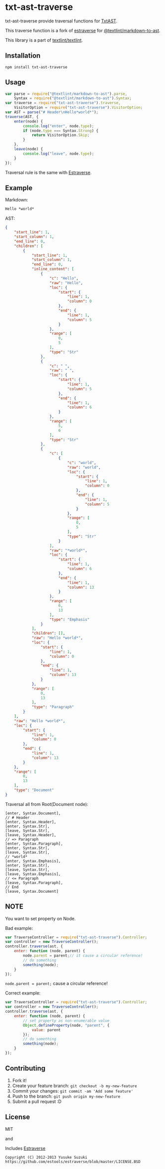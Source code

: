 # txt-ast-traverse

txt-ast-traverse provide traversal functions for [TxtAST](https://github.com/textlint/textlint/blob/master/docs/txtnode.md "TxtAST").

This traverse function is a fork of [estraverse](https://github.com/estools/estraverse "Estraverse") for [@textlint/markdown-to-ast](https://github.com/textlint/textlint/tree/master/packages/@textlint/markdown-to-ast/ "textlint/markdown-to-ast").

This library is a part of [textlint/textlint](https://github.com/textlint/textlint "textlint/textlint").

## Installation

```
npm install txt-ast-traverse
```

## Usage

```js
var parse = require("@textlint/markdown-to-ast").parse,
    Syntax = require("@textlint/markdown-to-ast").Syntax;
var traverse = require("txt-ast-traverse").traverse,
    VisitorOption = require("txt-ast-traverse").VisitorOption;
var AST = parse("# Header\nHello*world*");
traverse(AST, {
    enter(node) {
        console.log("enter", node.type);
        if (node.type === Syntax.Strong) {
            return VisitorOption.Skip;
        }
    },
    leave(node) {
        console.log("leave", node.type);
    }
});
```

Traversal rule is the same with [Estraverse](https://github.com/estools/estraverse "Estraverse").

## Example

Markdown:

```markdown
Hello *world*
```

AST:

```json
{
    "start_line": 1,
    "start_column": 1,
    "end_line": 0,
    "children": [
        {
            "start_line": 1,
            "start_column": 1,
            "end_line": 0,
            "inline_content": [
                {
                    "c": "Hello",
                    "raw": "Hello",
                    "loc": {
                        "start": {
                            "line": 1,
                            "column": 0
                        },
                        "end": {
                            "line": 1,
                            "column": 5
                        }
                    },
                    "range": [
                        0,
                        5
                    ],
                    "type": "Str"
                },
                {
                    "c": " ",
                    "raw": " ",
                    "loc": {
                        "start": {
                            "line": 1,
                            "column": 5
                        },
                        "end": {
                            "line": 1,
                            "column": 6
                        }
                    },
                    "range": [
                        5,
                        6
                    ],
                    "type": "Str"
                },
                {
                    "c": [
                        {
                            "c": "world",
                            "raw": "world",
                            "loc": {
                                "start": {
                                    "line": 1,
                                    "column": 0
                                },
                                "end": {
                                    "line": 1,
                                    "column": 5
                                }
                            },
                            "range": [
                                0,
                                5
                            ],
                            "type": "Str"
                        }
                    ],
                    "raw": "*world*",
                    "loc": {
                        "start": {
                            "line": 1,
                            "column": 6
                        },
                        "end": {
                            "line": 1,
                            "column": 13
                        }
                    },
                    "range": [
                        6,
                        13
                    ],
                    "type": "Emphasis"
                }
            ],
            "children": [],
            "raw": "Hello *world*",
            "loc": {
                "start": {
                    "line": 1,
                    "column": 0
                },
                "end": {
                    "line": 1,
                    "column": 13
                }
            },
            "range": [
                0,
                13
            ],
            "type": "Paragraph"
        }
    ],
    "raw": "Hello *world*",
    "loc": {
        "start": {
            "line": 1,
            "column": 0
        },
        "end": {
            "line": 1,
            "column": 13
        }
    },
    "range": [
        0,
        13
    ],
    "type": "Document"
}
```

Traversal all from Root(Document node):

```
[enter, Syntax.Document],
// # Header
[enter, Syntax.Header],
[enter, Syntax.Str],
[leave, Syntax.Str],
[leave, Syntax.Header],
// => Paragraph
[enter, Syntax.Paragraph],
[enter, Syntax.Str],
[leave, Syntax.Str],
// *world*
[enter, Syntax.Emphasis],
[enter, Syntax.Str],
[leave, Syntax.Str],
[leave, Syntax.Emphasis],
// <= Paragraph
[leave, Syntax.Paragraph],
// End
[leave, Syntax.Document]
```

## NOTE

You want to set property on Node.

Bad example:

```js
var TraverseController = require("txt-ast-traverse").Controller;
var controller = new TraverseController();
controller.traverse(ast, {
    enter: function (node, parent) {
        node.parent = parent;// it cause a circular reference!
        // do something
        something(node);
    }
});
```

`node.parent = parent;` cause a circular reference!

Correct example:

```js
var TraverseController = require("txt-ast-traverse").Controller;
var controller = new TraverseController();
controller.traverse(ast, {
    enter: function (node, parent) {
        // set property as non-enumerable value
        Object.defineProperty(node, "parent", {
            value: parent
        });
        // do something
        something(node);
    }
});
```


## Contributing

1. Fork it!
2. Create your feature branch: `git checkout -b my-new-feature`
3. Commit your changes: `git commit -am 'Add some feature'`
4. Push to the branch: `git push origin my-new-feature`
5. Submit a pull request :D

## License

MIT

and 

Includes [Estraverse](https://github.com/estools/estraverse "Estraverse")
    
    Copyright (C) 2012-2013 Yusuke Suzuki
    https://github.com/estools/estraverse/blob/master/LICENSE.BSD
